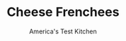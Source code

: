---
layout: ../../layouts/MarkdownPostLayout.astro
title: Cheese Frenchees
author: America's Test Kitchen
pubDate: 2023-03-15
description: "A breaded, deep-fried grilled cheese with mayo inside? You bet."
image_url: https://res.cloudinary.com/hksqkdlah/image/upload/ar_1:1,c_fill,dpr_2.0,f_auto,fl_lossy.progressive.strip_profile,g_faces:auto,q_auto:low,w_344/7744_sfs-cheesefrenchees-04-280647
tags: ["Main Courses","American","Cheese","Sandwiches","Contest Recipes","Lost Recipes"]
calories: 29824
protein: 16
carbohydrates: 33
fats: 
fiber: 2
ingredients: ["1 1/2 sleeves, Ritz crackers (50 crackers), pulsed in food processor to coarse crumbs","2/3 cup, milk","2 large, eggs","1/2 cup, mayonnaise","8 slices, hearty white sandwich bread","6 slices, deli American cheese","3–4 quarts, peanut or vegetable oil"]
serves: 4
time: "45 minutes, plus 1 hour refrigerating"
instructions: ["ASSEMBLE SANDWICHES Line rimmed baking sheet with parchment paper. Spread cracker crumbs in shallow dish. Whisk milk and eggs in medium bowl. Spread mayonnaise on 1 side of each slice bread. Arrange 1½ slices cheese on 4 slices bread and top with remaining 4 slices bread, mayonnaise side facing cheese. Cut each sandwich diagonally into quarters. One at a time, dip sandwich quarters into egg mixture, then coat with cracker crumbs, pressing to adhere. Refrigerate on prepared baking sheet until set, about 1 hour.","FRY SANDWICHES Pour oil into large Dutch oven until it measures 2 inches deep. Heat oil to 375 degrees over medium-high heat. Fry half of chilled sandwich quarters until golden brown, 1 to 2 minutes per side. Transfer to paper towel-lined plate and repeat with remaining sandwich quarters. Serve."]
nutrition: ["306 mg Potassium","299 mg Phosphorus","295 mg Calcium","2 mg Iron","42 mg Magnesium","829 mg Sodium","2 mg Zinc","819 g Fat","3 mg Niacin (B3)","573 g Monounsaturated","149 g Polyunsaturated","1 µg Vitamin D","128 mg Cholesterol","61 g Saturated","6 g Trans","2 g Fiber","12 µg Folic acid","53 µg Folate (food)","5 g Sugars","3 µg Vitamin K","33 g Carbs","74 µg Folate equivalent (total)","16 g Protein","171 mg Vitamin E","58 µg Vitamin A","7456 kcal Energy","29824 calories"]
notes: "This recipe didnt specify a brand of cracker, but we like Ritz here. Try dipping the sandwiches in ketchup—a Frenchee fanatic told us thats how she ate them growing up in Oklahoma."
---